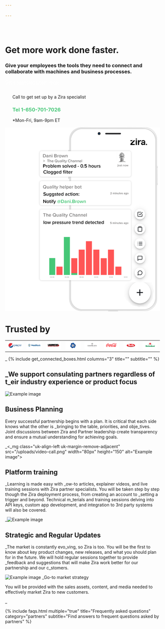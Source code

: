 ```yaml
---

---
```

<div class="uk-container uk-container-medium">
<div class="uk-child-width-1-2@m uk-grid-match uk-text-left uk-margin-medium-center uk-grid" data-uk-grid="" style="vertical-align: middle;">
<div class="uk-first-column">
<div class="uk-text-left">
<br><br>
<h1>
Get more work done faster.
</h1>
<h3>
Give your employees the tools they need to connect and collaborate with machines and business processes.
</h3>
<a style="color:white" class="uk-button uk-button-primary uk-button-large uk-margin-medium-top" href="https://my.zira.us">Get connected</a>
<a style="color:white" class="uk-button uk-button-secondary uk-button-large uk-margin-medium-top" href="https://my.zira.us">Learn more</a>
<br><br>
<UL style="list-style-type:none;">
<li>Call to get set up by a Zira specialist</li>
<li><h3 style="color:#46c777">Tel 1-650-701-7026</h3></li>
<li>*Mon-Fri, 9am-9pm ET</li>
</ul>
</div>
</div>
<div class>
<img src="/uploads/mobile_phone_for_front_page_updated_right.png">
</div>
</div>
 <h1>
Trusted by</h1>
<table>
  <tr>
    <td><img src="/uploads/logos_0011_layer-1.png"></td>
   <td><img src="/uploads/logos_0010_layer-2.png"></td>
   <td><img src="/uploads/logos_0005_layer-8.png"></td>
   <td><img src="/uploads/logos_0006_layer-7.png"></td>
   <td><img src="/uploads/logos_0002_layer-11.png"></td>
   <td><img src="/uploads/logos_0007_layer-6.png"></td>
   <td><img src="/uploads/logos_0001_layer-12.png"></td>
   <td><img src="/uploads/logos_0004_layer-10.png"></td>
  </tr>
 </table> 
</div>
<!--{% include customers_section.html tit_e="Trusted by" subtitle="" %} 
{% include slideshow.html image="logos_0011_layer-1.png" %} -->
_<!-- Browse Topics. Connect your bu_iness and grow. -->
{% include get_connected_boxes.html columns="3" title="" subtitle="" %}
<div class="uk-container uk-container-medium">
<!-- paragraphs -->
<h2 class="uk-text-center">
_We support consulating partners regardless of t_eir industry experience or product focus
</h2>
<div class="uk-margin-large uk-panel">
<img class="uk-align-left uk-margin-remove-adjacent" src="/uploads/target-audience.png" width="80px"
_height="_50" alt="Example image">
<h2 class="white">Business Planning</h2>
<p class="white">
Every successful partnership begins with a plan. It is critical that each side knows what the other is
_bringing to the table, priorities, and obje_tives. Joint discussions between Zira and Partner leadership
create transparency and ensure a mutual understanding for achieving goals.
</p>
</div>
<div class="uk-margin-large uk-panel">
_<_mg class="uk-align-left uk-margin-remove-adjacent" src="/uploads/video-call.png" width="80px" height="150"
alt="Example image">
<h2 class="white">Platform training</h2>
<p class="white">
_Learning is made easy with _ow-to articles, explainer videos, and live training sessions with Zira partner
specialists. You will be taken step by step though the Zira deployment process, from creating an account to
_setting a trigger and beyond. Technical m_terials and training sessions delving into API keys, custom app
development, and integration to 3rd party systems will also be covered.
</p>
</div>
<div class="uk-margin-large uk-panel">
_<img cl_ss="uk-align-left uk-margin-remove-adjacent" src="/uploads/fast.png" width="80px" height="150"
alt="Example image">
<h2 class="white">Strategic and Regular Updates</h2>
<p class="white">
_The market is constantly evo_ving, so Zira is too. You will be the first to know about key product changes,
new releases, and what you should plan for in the future. We will hold regular sessions together to provide
_feedback and suggestions that will make Zira work better for our partnership and our c_stomers.
</p>
</div>
<div class="uk-margin-large uk-panel">
<img class="uk-align-left uk-margin-remove-adjacent" src="/uploads/pyramid.png" width="80px" height="150"
alt="Example image">
_<h_ class="white">Go-to market strategy</h2>
<p class="white">
You will be provided with the sales assets, content, and media needed to effectively market Zira to new
customers.
</p>
</div>
_</div>

<!-- faqs -->
{% include faqs.html multiple="true" title="Frequently asked questions" category="partners" subtitle="Find answers to
frequent questions asked by partners" %}
